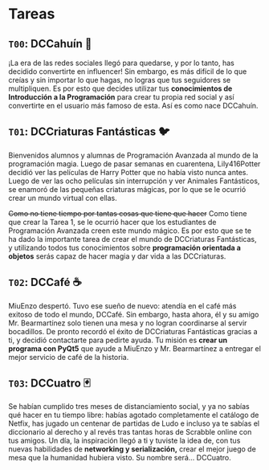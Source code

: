 # Tareas

## `T00`: DCCahuín :eyes:

¡La era de las redes sociales llegó para quedarse, y por lo tanto, has decidido convertirte en influencer!
Sin embargo, es más difícil de lo que creías y sin importar lo que hagas, no logras que tus seguidores se
multipliquen. Es por esto que decides utilizar tus **conocimientos de Introducción a la Programación** para
crear tu propia red social y así convertirte en el usuario más famoso de esta. Así es como nace DCCahuín.

## `T01`: DCCriaturas Fantásticas :bird:

Bienvenidos alumnos y alumnas de Programación Avanzada al mundo de la programación magia. Luego
de pasar semanas en cuarentena, Lily416Potter decidió ver las películas de Harry Potter que no había
visto nunca antes. Luego de ver las ocho películas sin interrupción y ver Animales Fantásticos, se enamoró
de las pequeñas criaturas mágicas, por lo que se le ocurrió crear un mundo virtual con ellas.

~~Como no tiene tiempo por tantas cosas que tiene que hacer~~ Como tiene que crear la Tarea 1, se le
ocurrió hacer que los estudiantes de Programación Avanzada creen este mundo mágico. Es por esto que
se te ha dado la importante tarea de crear el mundo de DCCriaturas Fantásticas, y utilizando todos tus
conocimientos sobre **programación orientada a objetos** serás capaz de hacer magia y dar vida a las
DCCriaturas.

## `T02`: DCCafé :coffee:

MiuEnzo despertó. Tuvo ese sueño de nuevo: atendía en el café más exitoso de todo el mundo, DCCafé.
Sin embargo, hasta ahora, él y su amigo Mr. Bearmartínez solo tienen una mesa y no logran coordinarse
al servir bocadillos. De pronto recordó el éxito de DCCriaturas Fantásticas gracias a ti, y decidió
contactarte para pedirte ayuda. Tu misión es **crear un programa con PyQt5** que ayude a MiuEnzo y Mr.
Bearmartínez a entregar el mejor servicio de café de la historia.

## `T03`: DCCuatro :black_joker:

Se habían cumplido tres meses de distanciamiento social, y ya no sabías qué hacer en tu tiempo libre:
habías agotado completamente el catálogo de Netfix, has jugado un centenar de partidas de Ludo e incluso
ya te sabías el diccionario al derecho y al revés tras tantas horas de Scrabble online con tus amigos. Un
día, la inspiración llegó a ti y tuviste la idea de, con tus nuevas habilidades de **networking y
serialización,** crear el mejor juego de mesa que la humanidad hubiera visto. Su nombre será... DCCuatro.
